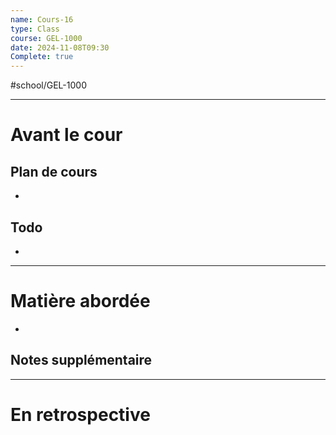```yaml
---
name: Cours-16
type: Class
course: GEL-1000
date: 2024-11-08T09:30
Complete: true
---
```

#school/GEL-1000  
*** 
# Avant le cour
## Plan de cours
- 

## Todo
- 

---
# Matière abordée

- 

## Notes supplémentaire


---
# En retrospective